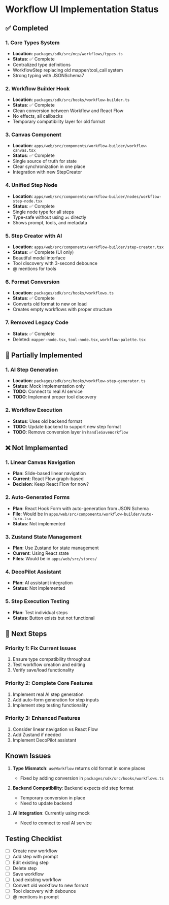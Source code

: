 # Workflow UI Implementation Status

## ✅ Completed

### 1. Core Types System

- **Location**: `packages/sdk/src/mcp/workflows/types.ts`
- **Status**: ✅ Complete
- Centralized type definitions
- WorkflowStep replacing old mapper/tool_call system
- Strong typing with JSONSchema7

### 2. Workflow Builder Hook

- **Location**: `packages/sdk/src/hooks/workflow-builder.ts`
- **Status**: ✅ Complete
- Clean conversion between Workflow and React Flow
- No effects, all callbacks
- Temporary compatibility layer for old format

### 3. Canvas Component

- **Location**: `apps/web/src/components/workflow-builder/workflow-canvas.tsx`
- **Status**: ✅ Complete
- Single source of truth for state
- Clear synchronization in one place
- Integration with new StepCreator

### 4. Unified Step Node

- **Location**:
  `apps/web/src/components/workflow-builder/nodes/workflow-step-node.tsx`
- **Status**: ✅ Complete
- Single node type for all steps
- Type-safe without using `as` directly
- Shows prompt, tools, and metadata

### 5. Step Creator with AI

- **Location**: `apps/web/src/components/workflow-builder/step-creator.tsx`
- **Status**: ✅ Complete (UI only)
- Beautiful modal interface
- Tool discovery with 3-second debounce
- @ mentions for tools

### 6. Format Conversion

- **Location**: `packages/sdk/src/hooks/workflows.ts`
- **Status**: ✅ Complete
- Converts old format to new on load
- Creates empty workflows with proper structure

### 7. Removed Legacy Code

- **Status**: ✅ Complete
- Deleted: `mapper-node.tsx`, `tool-node.tsx`, `workflow-palette.tsx`

## 🚧 Partially Implemented

### 1. AI Step Generation

- **Location**: `packages/sdk/src/hooks/workflow-step-generator.ts`
- **Status**: Mock implementation only
- **TODO**: Connect to real AI service
- **TODO**: Implement proper tool discovery

### 2. Workflow Execution

- **Status**: Uses old backend format
- **TODO**: Update backend to support new step format
- **TODO**: Remove conversion layer in `handleSaveWorkflow`

## ❌ Not Implemented

### 1. Linear Canvas Navigation

- **Plan**: Slide-based linear navigation
- **Current**: React Flow graph-based
- **Decision**: Keep React Flow for now?

### 2. Auto-Generated Forms

- **Plan**: React Hook Form with auto-generation from JSON Schema
- **File**: Would be in `apps/web/src/components/workflow-builder/auto-form.tsx`
- **Status**: Not implemented

### 3. Zustand State Management

- **Plan**: Use Zustand for state management
- **Current**: Using React state
- **Files**: Would be in `apps/web/src/stores/`

### 4. DecoPilot Assistant

- **Plan**: AI assistant integration
- **Status**: Not implemented

### 5. Step Execution Testing

- **Plan**: Test individual steps
- **Status**: Button exists but not functional

## 📝 Next Steps

### Priority 1: Fix Current Issues

1. Ensure type compatibility throughout
2. Test workflow creation and editing
3. Verify save/load functionality

### Priority 2: Complete Core Features

1. Implement real AI step generation
2. Add auto-form generation for step inputs
3. Implement step testing functionality

### Priority 3: Enhanced Features

1. Consider linear navigation vs React Flow
2. Add Zustand if needed
3. Implement DecoPilot assistant

## Known Issues

1. **Type Mismatch**: `useWorkflow` returns old format in some places
   - Fixed by adding conversion in `packages/sdk/src/hooks/workflows.ts`

2. **Backend Compatibility**: Backend expects old step format
   - Temporary conversion in place
   - Need to update backend

3. **AI Integration**: Currently using mock
   - Need to connect to real AI service

## Testing Checklist

- [ ] Create new workflow
- [ ] Add step with prompt
- [ ] Edit existing step
- [ ] Delete step
- [ ] Save workflow
- [ ] Load existing workflow
- [ ] Convert old workflow to new format
- [ ] Tool discovery with debounce
- [ ] @ mentions in prompt
